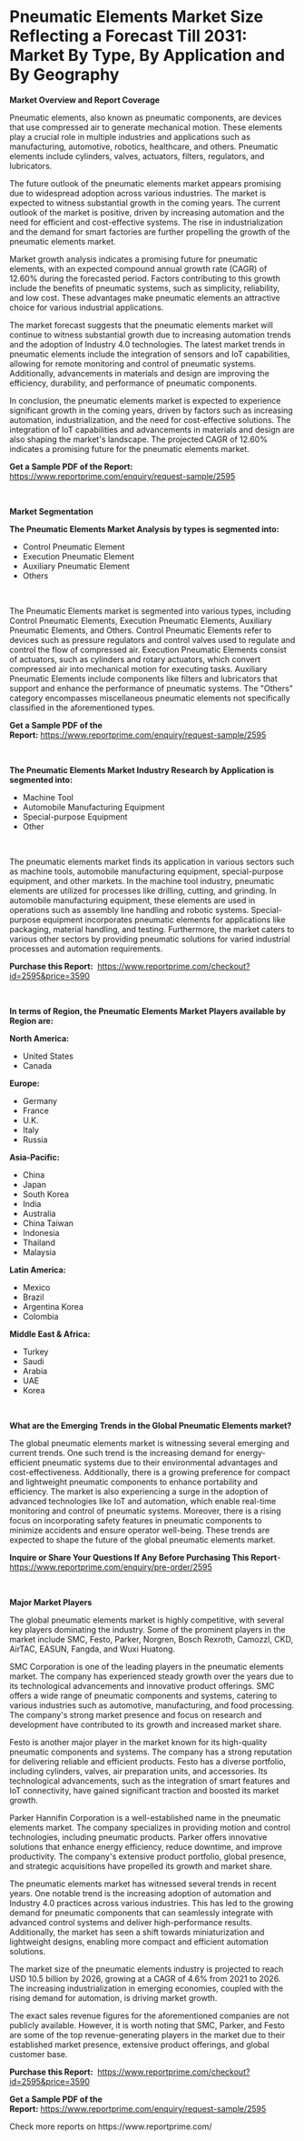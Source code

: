 <p><h1>Pneumatic Elements Market Size Reflecting a Forecast Till 2031: Market By Type, By Application and By Geography</h1></p><p><strong>Market Overview and Report Coverage</strong></p>
<p><p>Pneumatic elements, also known as pneumatic components, are devices that use compressed air to generate mechanical motion. These elements play a crucial role in multiple industries and applications such as manufacturing, automotive, robotics, healthcare, and others. Pneumatic elements include cylinders, valves, actuators, filters, regulators, and lubricators.</p><p>The future outlook of the pneumatic elements market appears promising due to widespread adoption across various industries. The market is expected to witness substantial growth in the coming years. The current outlook of the market is positive, driven by increasing automation and the need for efficient and cost-effective systems. The rise in industrialization and the demand for smart factories are further propelling the growth of the pneumatic elements market.</p><p>Market growth analysis indicates a promising future for pneumatic elements, with an expected compound annual growth rate (CAGR) of 12.60% during the forecasted period. Factors contributing to this growth include the benefits of pneumatic systems, such as simplicity, reliability, and low cost. These advantages make pneumatic elements an attractive choice for various industrial applications.</p><p>The market forecast suggests that the pneumatic elements market will continue to witness substantial growth due to increasing automation trends and the adoption of Industry 4.0 technologies. The latest market trends in pneumatic elements include the integration of sensors and IoT capabilities, allowing for remote monitoring and control of pneumatic systems. Additionally, advancements in materials and design are improving the efficiency, durability, and performance of pneumatic components.</p><p>In conclusion, the pneumatic elements market is expected to experience significant growth in the coming years, driven by factors such as increasing automation, industrialization, and the need for cost-effective solutions. The integration of IoT capabilities and advancements in materials and design are also shaping the market's landscape. The projected CAGR of 12.60% indicates a promising future for the pneumatic elements market.</p></p>
<p><strong>Get a Sample PDF of the Report:</strong> <a href="https://www.reportprime.com/enquiry/request-sample/2595">https://www.reportprime.com/enquiry/request-sample/2595</a></p>
<p>&nbsp;</p>
<p><strong>Market Segmentation</strong></p>
<p><strong>The Pneumatic Elements Market Analysis by types is segmented into:</strong></p>
<p><ul><li>Control Pneumatic Element</li><li>Execution Pneumatic Element</li><li>Auxiliary Pneumatic Element</li><li>Others</li></ul></p>
<p>&nbsp;</p>
<p><p>The Pneumatic Elements market is segmented into various types, including Control Pneumatic Elements, Execution Pneumatic Elements, Auxiliary Pneumatic Elements, and Others. Control Pneumatic Elements refer to devices such as pressure regulators and control valves used to regulate and control the flow of compressed air. Execution Pneumatic Elements consist of actuators, such as cylinders and rotary actuators, which convert compressed air into mechanical motion for executing tasks. Auxiliary Pneumatic Elements include components like filters and lubricators that support and enhance the performance of pneumatic systems. The "Others" category encompasses miscellaneous pneumatic elements not specifically classified in the aforementioned types.</p></p>
<p><strong>Get a Sample PDF of the Report:</strong>&nbsp;<a href="https://www.reportprime.com/enquiry/request-sample/2595">https://www.reportprime.com/enquiry/request-sample/2595</a></p>
<p>&nbsp;</p>
<p><strong>The Pneumatic Elements Market Industry Research by Application is segmented into:</strong></p>
<p><ul><li>Machine Tool</li><li>Automobile Manufacturing Equipment</li><li>Special-purpose Equipment</li><li>Other</li></ul></p>
<p>&nbsp;</p>
<p><p>The pneumatic elements market finds its application in various sectors such as machine tools, automobile manufacturing equipment, special-purpose equipment, and other markets. In the machine tool industry, pneumatic elements are utilized for processes like drilling, cutting, and grinding. In automobile manufacturing equipment, these elements are used in operations such as assembly line handling and robotic systems. Special-purpose equipment incorporates pneumatic elements for applications like packaging, material handling, and testing. Furthermore, the market caters to various other sectors by providing pneumatic solutions for varied industrial processes and automation requirements.</p></p>
<p><strong>Purchase this Report:</strong>&nbsp; <a href="https://www.reportprime.com/checkout?id=2595&price=3590">https://www.reportprime.com/checkout?id=2595&price=3590</a></p>
<p>&nbsp;</p>
<p><strong>In terms of Region, the Pneumatic Elements Market Players available by Region are:</strong></p>
<p>
    <p> <strong> North America: </strong>
        <ul>
            <li>United States</li>
            <li>Canada</li>
        </ul>
        </p> 
    <p> <strong> Europe: </strong>
        <ul>
            <li>Germany</li>
            <li>France</li>
            <li>U.K.</li>
            <li>Italy</li>
            <li>Russia</li>
        </ul>
        </p> 
    <p> <strong> Asia-Pacific: </strong>
        <ul>
            <li>China</li>
            <li>Japan</li>
            <li>South Korea</li>
            <li>India</li>
            <li>Australia</li>
            <li>China Taiwan</li>
            <li>Indonesia</li>
            <li>Thailand</li>
            <li>Malaysia</li>
        </ul>
        </p> 
    <p> <strong> Latin America: </strong>
        <ul>
            <li>Mexico</li>
            <li>Brazil</li>
            <li>Argentina Korea</li>
            <li>Colombia</li>
        </ul>
        </p> 
    <p> <strong> Middle East & Africa: </strong>
        <ul>
            <li>Turkey</li>
            <li>Saudi</li>
            <li>Arabia</li>
            <li>UAE</li>
            <li>Korea</li>
        </ul>
    </p>
    </p>
<p>&nbsp;</p>
<p><strong>What are the Emerging Trends in the Global Pneumatic Elements market?</strong></p>
<p><p>The global pneumatic elements market is witnessing several emerging and current trends. One such trend is the increasing demand for energy-efficient pneumatic systems due to their environmental advantages and cost-effectiveness. Additionally, there is a growing preference for compact and lightweight pneumatic components to enhance portability and efficiency. The market is also experiencing a surge in the adoption of advanced technologies like IoT and automation, which enable real-time monitoring and control of pneumatic systems. Moreover, there is a rising focus on incorporating safety features in pneumatic components to minimize accidents and ensure operator well-being. These trends are expected to shape the future of the global pneumatic elements market.</p></p>
<p><strong>Inquire or Share Your Questions If Any Before Purchasing This Report</strong>- <a href="https://www.reportprime.com/enquiry/pre-order/2595">https://www.reportprime.com/enquiry/pre-order/2595</a></p>
<p>&nbsp;</p>
<p><strong>Major Market Players</strong></p>
<p><p>The global pneumatic elements market is highly competitive, with several key players dominating the industry. Some of the prominent players in the market include SMC, Festo, Parker, Norgren, Bosch Rexroth, Camozzl, CKD, AirTAC, EASUN, Fangda, and Wuxi Huatong. </p><p>SMC Corporation is one of the leading players in the pneumatic elements market. The company has experienced steady growth over the years due to its technological advancements and innovative product offerings. SMC offers a wide range of pneumatic components and systems, catering to various industries such as automotive, manufacturing, and food processing. The company's strong market presence and focus on research and development have contributed to its growth and increased market share.</p><p>Festo is another major player in the market known for its high-quality pneumatic components and systems. The company has a strong reputation for delivering reliable and efficient products. Festo has a diverse portfolio, including cylinders, valves, air preparation units, and accessories. Its technological advancements, such as the integration of smart features and IoT connectivity, have gained significant traction and boosted its market growth.</p><p>Parker Hannifin Corporation is a well-established name in the pneumatic elements market. The company specializes in providing motion and control technologies, including pneumatic products. Parker offers innovative solutions that enhance energy efficiency, reduce downtime, and improve productivity. The company's extensive product portfolio, global presence, and strategic acquisitions have propelled its growth and market share.</p><p>The pneumatic elements market has witnessed several trends in recent years. One notable trend is the increasing adoption of automation and Industry 4.0 practices across various industries. This has led to the growing demand for pneumatic components that can seamlessly integrate with advanced control systems and deliver high-performance results. Additionally, the market has seen a shift towards miniaturization and lightweight designs, enabling more compact and efficient automation solutions.</p><p>The market size of the pneumatic elements industry is projected to reach USD 10.5 billion by 2026, growing at a CAGR of 4.6% from 2021 to 2026. The increasing industrialization in emerging economies, coupled with the rising demand for automation, is driving market growth. </p><p>The exact sales revenue figures for the aforementioned companies are not publicly available. However, it is worth noting that SMC, Parker, and Festo are some of the top revenue-generating players in the market due to their established market presence, extensive product offerings, and global customer base.</p></p>
<p><strong>Purchase this Report:</strong>&nbsp;&nbsp;<a href="https://www.reportprime.com/checkout?id=2595&price=3590">https://www.reportprime.com/checkout?id=2595&price=3590</a></p>
<p></p>
<p><strong>Get a Sample PDF of the Report:</strong>&nbsp;<a href="https://www.reportprime.com/enquiry/request-sample/2595">https://www.reportprime.com/enquiry/request-sample/2595</a></p>
<p>Check more reports on https://www.reportprime.com/</p>